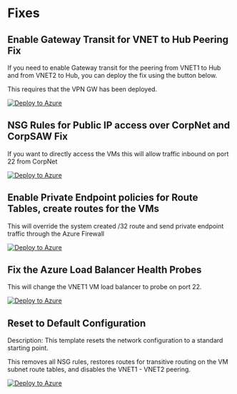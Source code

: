 # Fixes

## Enable Gateway Transit for VNET to Hub Peering Fix

If you need to enable Gateway transit for the peering from VNET1 to Hub and from VNET2 to Hub, you can deploy the fix using the button below.

This requires that the VPN GW has been deployed. 

[![Deploy to Azure](https://aka.ms/deploytoazurebutton)](https://portal.azure.com/#create/Microsoft.Template/uri/https%3A%2F%2Fraw.githubusercontent.com%2FMicrosoftAzureAaron%2FNET_TrainingLabs%2Fmain%2FFixes%2FUpdateVNETPeerings4VNG.json)

## NSG Rules for Public IP access over CorpNet and CorpSAW Fix

If you want to directly access the VMs this will allow traffic inbound on port 22 from CorpNet

[![Deploy to Azure](https://aka.ms/deploytoazurebutton)](https://portal.azure.com/#create/Microsoft.Template/uri/https%3A%2F%2Fraw.githubusercontent.com%2FMicrosoftAzureAaron%2FNET_TrainingLabs%2Fmain%2FFixes%2FNSGsForPublicAccess.json)

## Enable Private Endpoint policies for Route Tables, create routes for the VMs

This will override the system created /32 route and send private endpoint traffic through the Azure Firewall

[![Deploy to Azure](https://aka.ms/deploytoazurebutton)](https://portal.azure.com/#create/Microsoft.Template/uri/https%3A%2F%2Fraw.githubusercontent.com%2FMicrosoftAzureAaron%2FNET_TrainingLabs%2Fmain%2FFixes%2FRoutePETrafficThroughFirewall.json)

## Fix the Azure Load Balancer Health Probes

This will change the VNET1 VM load balancer to probe on port 22. 

[![Deploy to Azure](https://aka.ms/deploytoazurebutton)](https://portal.azure.com/#create/Microsoft.Template/uri/https%3A%2F%2Fraw.githubusercontent.com%2FMicrosoftAzureAaron%2FNET_TrainingLabs%2Fmain%2FFixes%2FHealthProbes.json)

## Reset to Default Configuration
Description: This template resets the network configuration to a standard starting point.

This removes all NSG rules, restores routes for transitive routing on the VM subnet route tables, and disables the VNET1 - VNET2 peering. 

[![Deploy to Azure](https://aka.ms/deploytoazurebutton)](https://portal.azure.com/#create/Microsoft.Template/uri/https%3A%2F%2Fraw.githubusercontent.com%2FMicrosoftAzureAaron%2FNET_TrainingLabs%2Fmain%2FFixes%2FFullReset.json)
